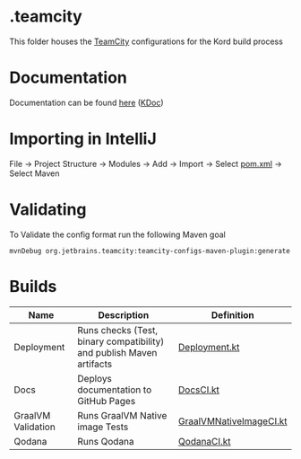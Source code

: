 # .teamcity

This folder houses the [TeamCity](https://jetbrains.com/teamcity) configurations for the Kord build process

# Documentation

Documentation can be
found [here](https://www.jetbrains.com/help/teamcity/kotlin-dsl.html) ([KDoc](https://kord.teamcity.com/app/dsl-documentation/index.html))

# Importing in IntelliJ

File -> Project Structure -> Modules -> Add -> Import ->
Select [pom.xml](pom.xml) -> Select Maven

# Validating

To Validate the config format run the following Maven goal

```shell
mvnDebug org.jetbrains.teamcity:teamcity-configs-maven-plugin:generate
```

# Builds

| Name               | Description                                                          | Definition                                         |
|--------------------|----------------------------------------------------------------------|----------------------------------------------------|
| Deployment         | Runs checks (Test, binary compatibility) and publish Maven artifacts | [Deployment.kt](DeploymentCI.kt)                   |
| Docs               | Deploys documentation to GitHub Pages                                | [DocsCI.kt](DocsCI.kt)                             |
| GraalVM Validation | Runs GraalVM Native image Tests                                      | [GraalVMNativeImageCI.kt](GraalVMNativeImageCI.kt) |
| Qodana             | Runs Qodana                                                          | [QodanaCI.kt](QodanaCI.kt)                         |
